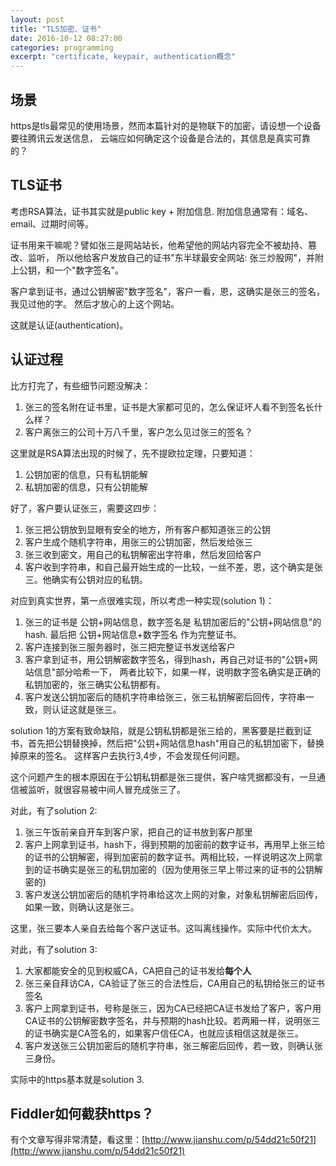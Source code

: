 ```yaml
---
layout: post
title: "TLS加密、证书"
date: 2016-10-12 08:27:00
categories: programming
excerpt: "certificate, keypair, authentication概念"
---
```


## 场景

https是tls最常见的使用场景，然而本篇针对的是物联下的加密，请设想一个设备要往腾讯云发送信息，
云端应如何确定这个设备是合法的，其信息是真实可靠的？

## TLS证书

考虑RSA算法，证书其实就是public key + 附加信息.
附加信息通常有：域名、email、过期时间等。

证书用来干嘛呢？譬如张三是网站站长，他希望他的网站内容完全不被劫持、篡改、监听，
所以他给客户发放自己的证书"东半球最安全网站: 张三炒股网"，并附上公钥，和一个"数字签名"。

客户拿到证书，通过公钥解密"数字签名"，客户一看，恩，这确实是张三的签名，我见过他的字。
然后才放心的上这个网站。

这就是认证(authentication)。

## 认证过程

比方打完了，有些细节问题没解决：

1. 张三的签名附在证书里，证书是大家都可见的，怎么保证坏人看不到签名长什么样？
2. 客户离张三的公司十万八千里，客户怎么见过张三的签名？

这里就是RSA算法出现的时候了，先不提欧拉定理，只要知道：

1. 公钥加密的信息，只有私钥能解
2. 私钥加密的信息，只有公钥能解

好了，客户要认证张三，需要这四步：

1. 张三把公钥放到显眼有安全的地方，所有客户都知道张三的公钥
2. 客户生成个随机字符串，用张三的公钥加密，然后发给张三
3. 张三收到密文，用自己的私钥解密出字符串，然后发回给客户
4. 客户收到字符串，和自己最开始生成的一比较，一丝不差，恩，这个确实是张三。他确实有公钥对应的私钥。

对应到真实世界，第一点很难实现，所以考虑一种实现(solution 1)：

1. 张三的证书是 公钥+网站信息，数字签名是 私钥加密后的"公钥+网站信息"的hash. 最后把 公钥+网站信息+数字签名 作为完整证书。
2. 客户连接到张三服务器时，张三把完整证书发送给客户
3. 客户拿到证书，用公钥解密数字签名，得到hash，再自己对证书的"公钥+网站信息"部分哈希一下，
两者比较下，如果一样，说明数字签名确实是正确的私钥加密的，张三确实公私钥都有。
4. 客户发送公钥加密后的随机字符串给张三，张三私钥解密后回传，字符串一致，则认证这就是张三。

solution 1的方案有致命缺陷，就是公钥私钥都是张三给的，黑客要是拦截到证书，首先把公钥替换掉，然后把"公钥+网站信息hash"用自己的私钥加密下，替换掉原来的签名。
这样客户去执行3,4步，不会发现任何问题。

这个问题产生的根本原因在于公钥私钥都是张三提供，客户啥凭据都没有，一旦通信被监听，就很容易被中间人冒充成张三了。

对此，有了solution 2:

1. 张三午饭前亲自开车到客户家，把自己的证书放到客户那里
2. 客户上网拿到证书，hash下，得到预期的加密前的数字证书，再用早上张三给的证书的公钥解密，得到加密前的数字证书。两相比较，一样说明这次上网拿到的证书确实是张三的私钥加密的（因为使用张三早上带过来的证书的公钥解密的)
3. 客户发送公钥加密后的随机字符串给这次上网的对象，对象私钥解密后回传，如果一致，则确认这是张三。

这里，张三要本人亲自去给每个客户送证书。这叫离线操作。实际中代价太大。

对此，有了solution 3:

1. 大家都能安全的见到权威CA，CA把自己的证书发给**每个人**
2. 张三亲自拜访CA，CA验证了张三的合法性后，CA用自己的私钥给张三的证书签名
3. 客户上网拿到证书，号称是张三，因为CA已经把CA证书发给了客户，客户用CA证书的公钥解密数字签名，并与预期的hash比较。若两厢一样，说明张三的证书确实是CA签名的，如果客户信任CA，也就应该相信这就是张三。
4. 客户发送张三公钥加密后的随机字符串，张三解密后回传，若一致，则确认张三身份。

实际中的https基本就是solution 3. 

## Fiddler如何截获https？

有个文章写得非常清楚，看这里：[http://www.jianshu.com/p/54dd21c50f21](http://www.jianshu.com/p/54dd21c50f21)


